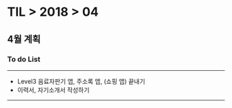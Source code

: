 # TIL > 2018 > 04

## 4월 계획


### To do List

---

- Level3 음료자판기 앱, 주소록 앱, (쇼핑 앱) 끝내기
- 이력서, 자기소개서 작성하기 

---
